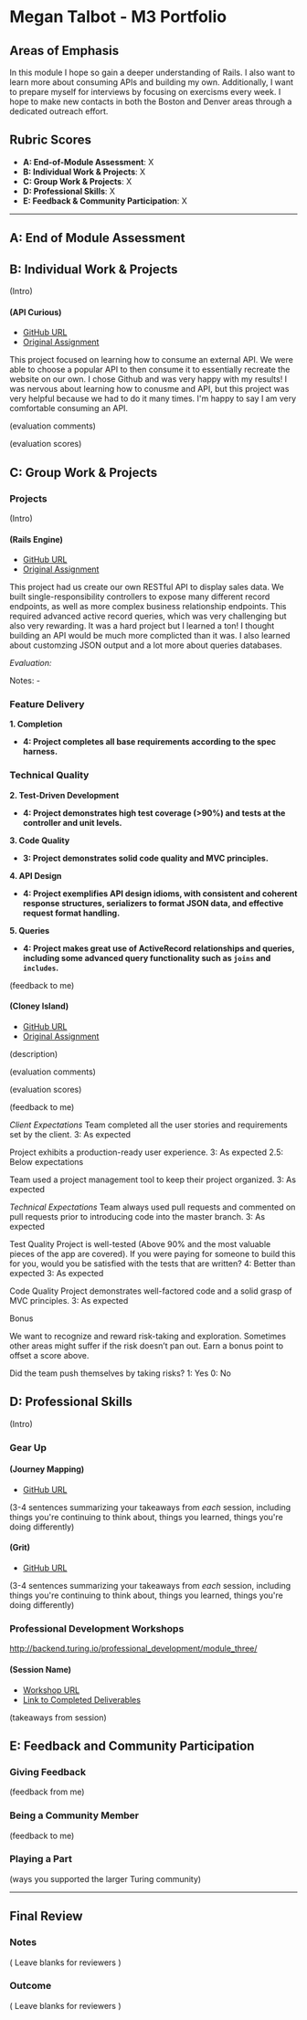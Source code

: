 # Megan Talbot - M3 Portfolio

## Areas of Emphasis

In this module I hope so gain a deeper understanding of Rails. I also want to learn more about consuming APIs and building my own. 
Additionally, I want to prepare myself for interviews by focusing on exercisms every week. I hope to make new contacts in both the Boston and Denver areas through a dedicated outreach effort.

## Rubric Scores

* **A: End-of-Module Assessment**: X
* **B: Individual Work & Projects**: X
* **C: Group Work & Projects**: X
* **D: Professional Skills**: X
* **E: Feedback & Community Participation**: X

-----------------------

## A: End of Module Assessment



## B: Individual Work & Projects

(Intro)

#### (API Curious)

* [GitHub URL](https://github.com/meganft/api-curious-github)
* [Original Assignment](http://backend.turing.io/module3/projects/apicurious)

This project focused on learning how to consume an external API. We were able to choose a popular API to then consume it to essentially recreate the website on our own. I chose Github and was very happy with my results! I was nervous about learning how to conusme and API, but this project was very helpful because we had to do it many times. I'm happy to say I am very comfortable consuming an API.

(evaluation comments)

(evaluation scores)

## C: Group Work & Projects

### Projects

(Intro)

#### (Rails Engine)

* [GitHub URL](https://github.com/meganft/rails-engine-api)
* [Original Assignment](http://backend.turing.io/module3/projects/rails_engine)

This project had us create our own RESTful API to display sales data.  We built single-responsibility controllers to expose many different record endpoints, as well as more complex business relationship endpoints. This required advanced active record queries, which was very challenging but also very rewarding.  It was a hard project but I learned a ton! I thought building an API would be much more complicted than it was. I also learned about customzing JSON output and a lot more about queries databases.

*Evaluation:*

Notes: -

### Feature Delivery

**1. Completion**

* **4: Project completes all base requirements according to the spec harness.**

### Technical Quality

**2. Test-Driven Development**

* **4: Project demonstrates high test coverage (>90%) and tests at the controller and unit levels.**

**3. Code Quality**

* **3: Project demonstrates solid code quality and MVC principles.**

**4. API Design**

* **4: Project exemplifies API design idioms, with consistent and coherent response structures, serializers to format JSON data, and effective request format handling.**

**5. Queries**

* **4: Project makes great use of ActiveRecord relationships and queries, including some advanced query functionality such as `joins` and `includes`.**


(feedback to me)

#### (Cloney Island)

* [GitHub URL](https://github.com/rtravitz/pushpin)
* [Original Assignment](http://backend.turing.io/module3/projects/cloney_island)

(description)

(evaluation comments)

(evaluation scores)

(feedback to me)

*Client Expectations*
Team completed all the user stories and requirements set by the client.
3: As expected

Project exhibits a production-ready user experience.
3: As expected
2.5: Below expectations

Team used a project management tool to keep their project organized.
3: As expected

*Technical Expectations*
Team always used pull requests and commented on pull requests prior to introducing code into the master branch.
3: As expected

Test Quality
Project is well-tested (Above 90% and the most valuable pieces of the app are covered). If you were paying for someone to build this for you, would you be satisfied with the tests that are written?
4: Better than expected
3: As expected

Code Quality
Project demonstrates well-factored code and a solid grasp of MVC principles.
3: As expected

Bonus

We want to recognize and reward risk-taking and exploration. Sometimes other areas might suffer if the risk doesn’t pan out. Earn a bonus point to offset a score above.

Did the team push themselves by taking risks?
1: Yes
0: No

## D: Professional Skills
(Intro)

### Gear Up

#### (Journey Mapping)

* [GitHub URL](https://github.com/turingschool/gear-up/blob/master/journey-mapping.markdown)

(3-4 sentences summarizing your takeaways from _each_ session, including things you're continuing to think about, things you learned, things you're doing differently)


#### (Grit)

* [GitHub URL](https://github.com/turingschool/gear-up/blob/master/grit.markdown)

(3-4 sentences summarizing your takeaways from _each_ session, including things you're continuing to think about, things you learned, things you're doing differently)


### Professional Development Workshops
http://backend.turing.io/professional_development/module_three/

#### (Session Name)

* [Workshop URL]()
* [Link to Completed Deliverables]()

(takeaways from session)

## E: Feedback and Community Participation

### Giving Feedback

(feedback from me)

### Being a Community Member

(feedback to me)

### Playing a Part

(ways you supported the larger Turing community)

------------------

## Final Review

### Notes

( Leave blanks for reviewers )

### Outcome

( Leave blanks for reviewers )
